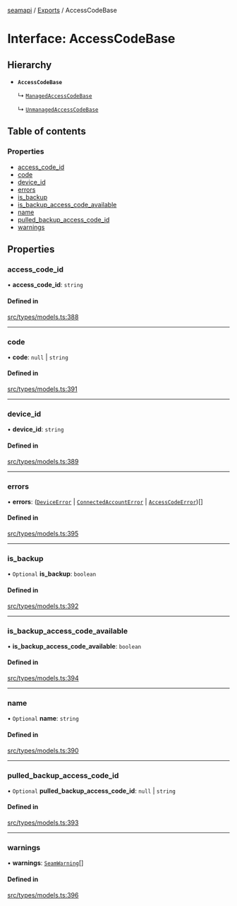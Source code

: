 [seamapi](../README.md) / [Exports](../modules.md) / AccessCodeBase

# Interface: AccessCodeBase

## Hierarchy

- **`AccessCodeBase`**

  ↳ [`ManagedAccessCodeBase`](ManagedAccessCodeBase.md)

  ↳ [`UnmanagedAccessCodeBase`](UnmanagedAccessCodeBase.md)

## Table of contents

### Properties

- [access\_code\_id](AccessCodeBase.md#access_code_id)
- [code](AccessCodeBase.md#code)
- [device\_id](AccessCodeBase.md#device_id)
- [errors](AccessCodeBase.md#errors)
- [is\_backup](AccessCodeBase.md#is_backup)
- [is\_backup\_access\_code\_available](AccessCodeBase.md#is_backup_access_code_available)
- [name](AccessCodeBase.md#name)
- [pulled\_backup\_access\_code\_id](AccessCodeBase.md#pulled_backup_access_code_id)
- [warnings](AccessCodeBase.md#warnings)

## Properties

### access\_code\_id

• **access\_code\_id**: `string`

#### Defined in

[src/types/models.ts:388](https://github.com/seamapi/javascript/blob/main/src/types/models.ts#L388)

___

### code

• **code**: ``null`` \| `string`

#### Defined in

[src/types/models.ts:391](https://github.com/seamapi/javascript/blob/main/src/types/models.ts#L391)

___

### device\_id

• **device\_id**: `string`

#### Defined in

[src/types/models.ts:389](https://github.com/seamapi/javascript/blob/main/src/types/models.ts#L389)

___

### errors

• **errors**: ([`DeviceError`](DeviceError.md) \| [`ConnectedAccountError`](ConnectedAccountError.md) \| [`AccessCodeError`](AccessCodeError.md))[]

#### Defined in

[src/types/models.ts:395](https://github.com/seamapi/javascript/blob/main/src/types/models.ts#L395)

___

### is\_backup

• `Optional` **is\_backup**: `boolean`

#### Defined in

[src/types/models.ts:392](https://github.com/seamapi/javascript/blob/main/src/types/models.ts#L392)

___

### is\_backup\_access\_code\_available

• **is\_backup\_access\_code\_available**: `boolean`

#### Defined in

[src/types/models.ts:394](https://github.com/seamapi/javascript/blob/main/src/types/models.ts#L394)

___

### name

• `Optional` **name**: `string`

#### Defined in

[src/types/models.ts:390](https://github.com/seamapi/javascript/blob/main/src/types/models.ts#L390)

___

### pulled\_backup\_access\_code\_id

• `Optional` **pulled\_backup\_access\_code\_id**: ``null`` \| `string`

#### Defined in

[src/types/models.ts:393](https://github.com/seamapi/javascript/blob/main/src/types/models.ts#L393)

___

### warnings

• **warnings**: [`SeamWarning`](SeamWarning.md)[]

#### Defined in

[src/types/models.ts:396](https://github.com/seamapi/javascript/blob/main/src/types/models.ts#L396)
